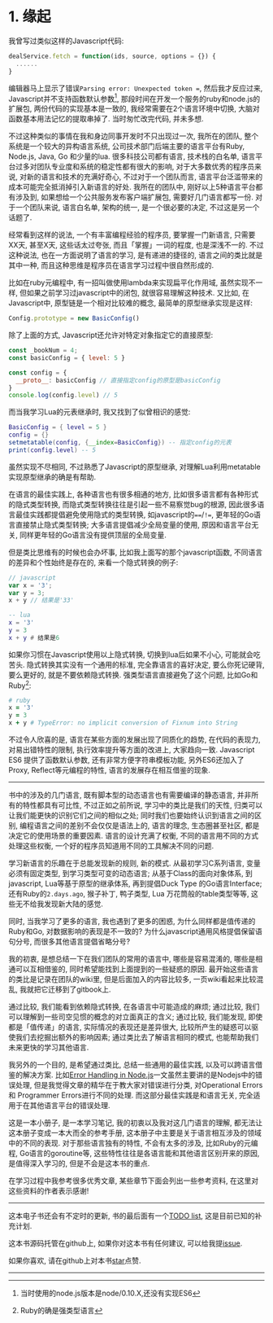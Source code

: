 # 1. 缘起

我曾写过类似这样的Javascript代码:

```javascript
dealService.fetch = function(ids, source, options = {}) {
  ......
}
```

编辑器马上显示了错误`Parsing error: Unexpected token =`, 然后我才反应过来, Javascript并不支持函数默认参数[^注1], 那段时间在开发一个服务的ruby和node.js的扩展包, 两份代码的实现基本是一致的, 我经常需要在2个语言环境中切换, 大脑对函数基本用法记忆的提取串掉了. 当时匆忙改完代码, 并未多想.

不过这种类似的事情在我和身边同事开发时不只出现过一次, 我所在的团队, 整个系统是一个较大的异构语言系统, 公司技术部门后端主要的语言平台有Ruby, Node.js, Java, Go 和少量的lua. 很多科技公司都有语言, 技术栈的白名单, 语言平台过多对团队专业度和系统的稳定性都有很大的影响, 对于大多数优秀的程序员来说, 对新的语言和技术的充满好奇心, 不过对于一个团队而言, 语言平台泛滥带来的成本可能完全抵消掉引入新语言的好处. 我所在的团队中, 刚好以上5种语言平台都有涉及到, 如果想给一个公共服务发布客户端扩展包, 需要好几门语言都写一份. 对于一个团队来说, 语言白名单, 架构的统一, 是一个很必要的决定, 不过这是另一个话题了.

经常看到这样的说法, 一个有丰富编程经验的程序员, 要掌握一门新语言, 只需要XX天, 甚至X天, 这些话太过夸张, 而且「掌握」一词的程度, 也是深浅不一的. 不过这种说法, 也在一方面说明了语言的学习, 是有递进的捷径的, 语言之间的类比就是其中一种, 而且这种思维是程序员在语言学习过程中很自然形成的.

比如在ruby元编程中, 有一招叫做使用lambda来实现扁平化作用域, 虽然实现不一样, 但如果之前学习过javascript中的闭包, 就很容易理解这种技术. 又比如, 在Javascript中, 原型链是一个相对比较难的概念, 最简单的原型继承实现是这样:

```javascript
Config.prototype = new BasicConfig()
```

除了上面的方式, Javascript还允许对特定对象指定它的直接原型:

```javascript
const _bookNum = 4;
const basicConfig = { level: 5 }

const config = {
  __proto__: basicConfig // 直接指定config的原型是basicConfig
}
console.log(config.level) // 5
```

而当我学习Lua的元表继承时, 我又找到了似曾相识的感觉:

```lua
BasicConfig = { level = 5 }
config = {}
setmetatable(config, {__index=BasicConfig}) -- 指定config的元表
print(config.level) -- 5
```

虽然实现不尽相同, 不过熟悉了Javascript的原型继承, 对理解Lua利用metatable实现原型继承的确是有帮助.

在语言的最佳实践上, 各种语言也有很多相通的地方, 比如很多语言都有各种形式的隐式类型转换, 而隐式类型转换往往是引起一些不易察觉bug的根源, 因此很多语言最佳实践都提倡避免使用隐式的类型转换, 如javascript的`==`/`!=`, 更年轻的Go语言直接禁止隐式类型转换; 大多语言提倡减少全局变量的使用, 原因和语言平台无关, 同样更年轻的Go语言没有提供顶层的全局变量.

但是类比思维有的时候也会办坏事, 比如我上面写的那个javascript函数, 不同语言的差异和个性始终是存在的, 来看一个隐式转换的例子:

```javascript
// javascript
var x = '3';
var y = 3;
x + y // 结果是'33'
```

```lua
-- lua
x = '3'
y = 3
x + y # 结果是6
```

如果你习惯在Javascript使用以上隐式转换, 切换到lua后如果不小心, 可能就会吃苦头. 隐式转换其实没有一个通用的标准, 完全靠语言的喜好决定, 要么你死记硬背, 要么更好的, 就是不要依赖隐式转换. 强类型语言直接避免了这个问题, 比如Go和Ruby[^注2]:

```ruby
# ruby
x = '3'
y = 3
x + y # TypeError: no implicit conversion of Fixnum into String
```

不过令人欣喜的是, 语言在某些方面的发展出现了同质化的趋势, 在代码的表现力, 对易出错特性的限制, 执行效率提升等方面的改进上, 大家趋向一致. Javascript ES6 提供了函数默认参数, 还有非常方便字符串模板功能, 另外ES6还加入了Proxy, Reflect等元编程的特性, 语言的发展存在相互借鉴的现象.

---

书中的涉及的几门语言, 既有脚本型的动态语言也有需要编译的静态语言, 并非所有的特性都具有可比性, 不过正如之前所说, 学习中的类比是我们的天性, 归类可以让我们能更快的识别它们之间的相似之处; 同时我们也要始终认识到语言之间的区别, 编程语言之间的差别不会仅仅是语法上的, 语言的理念, 生态圈甚至社区, 都是决定它的使用场景的重要因素. 语言的设计充满了权衡, 不同的语言用不同的方式处理这些权衡, 一个好的程序员知道用不同的工具解决不同的问题.

学习新语言的乐趣在于总能发现新的规则, 新的模式. 从最初学习C系列语言, 变量必须有固定类型, 到学习类型可变的动态语言; 从基于Class的面向对象体系, 到javascript, Lua等基于原型的继承体系, 再到提倡Duck Type 的Go语言Interface;  还有Ruby的`2.days.ago`, 猴子补丁, 鸭子类型, Lua 万花筒般的table类型等等, 这些无不给我发现新大陆的感觉.

同时, 当我学习了更多的语言, 我也遇到了更多的困惑, 为什么同样都是值传递的Ruby和Go, 对数据影响的表现是不一致的? 为什么javascript通用风格提倡保留语句分号, 而很多其他语言提倡省略分号?

我的初衷, 是想总结一下在我们团队的常用的语言中, 哪些是容易混淆的, 哪些是相通可以互相借鉴的, 同时希望能找到上面提到的一些疑惑的原因. 最开始这些语言的类比是记录在团队的wiki里, 但是后面加入的内容比较多, 一页wiki看起来比较混乱, 我就把它迁移到了gitbook上.

通过比较, 我们能看到依赖隐式转换, 在各语言中可能造成的麻烦; 通过比较, 我们可以理解到一些司空见惯的概念的对立面真正的含义; 通过比较, 我们能发现, 即使都是「值传递」的语言, 实际情况的表现还是差异很大, 比较所产生的疑惑可以驱使我们去挖掘出额外的影响因素; 通过类比去了解语言相同的模式, 也能帮助我们未来更快的学习其他语言.

我另外的一个目的, 是希望通过类比, 总结一些通用的最佳实践, 以及可以跨语言借鉴的解决方案. 比如[Error Handling in Node.js](https://www.joyent.com/developers/node/design/errors)一文虽然主要讲的是Nodejs中的错误处理, 但是我觉得文章的精华在于教大家对错误进行分类, 对Operational Errors 和 Programmer Errors进行不同的处理. 而这部分最佳实践是和语言无关, 完全适用于在其他语言平台的错误处理.

这是一本小册子, 是一本学习笔记, 我的初衷以及我对这几门语言的理解, 都无法让这本册子变成一本大而全的参考手册, 这本册子中主要是关于语言相互涉及的领域中的不同的表现. 对于那些语言独有的特性, 不会有太多的涉及, 比如Ruby的元编程, Go语言的goroutine等, 这些特性往往是各语言能和其他语言区别开来的原因, 是值得深入学习的, 但是不会是这本书的重点.

在学习过程中我参考很多优秀文章, 某些章节下面会列出一些参考资料, 在这里对这些资料的作者表示感谢!

---

这本电子书还会有不定时的更新, 书的最后面有一个[TODO list](/chapter10/), 这是目前已知的补充计划.

这本书源码托管在github上, 如果你对这本书有任何建议, 可以给我提[issue](https://github.com/zhongfox/language-moments/issues).

如果你喜欢, 请在github上对本书[star](https://github.com/zhongfox/language-moments)点赞.

---

[^注1]: 当时使用的node.js版本是node/0.10.X,还没有实现ES6
[^注2]: Ruby的确是强类型语言


<!--

举例: 函数改变传参的不同

当学完c++.. 理解.. 然后学js 又重新理解了一边, 然后,......


为什么会有java, java算是最老的语言

公司异构, client写多份, 

代码规范要不要分号各有好处, 最重要的是统一, 公司语言应该也是差不多...

java一统

都是值传递, 但是表现千差万别


本书是都是自己的看法, 是对自己认知的补充, 没有像七周那样的宏观

比较的好处: 常量, 以前以为只是不变的, 进行比较后, 发现实现都不一样, 要考虑的变为了: 可变able, 和可重新赋值able

都是值传递, 如果只学习ruby, 以为值传递就是这样子, 但是值传递的对立面是什么样子的?

并非大而全, 看到这门语言有什么, 会联想其他语言如何实现

比较, 同质化, 但是语言有自己的个性

语言的特点 才是我们欣喜的

-->
